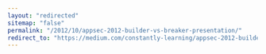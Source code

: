 ```yaml
---
layout: "redirected"
sitemap: "false"
permalink: "/2012/10/appsec-2012-builder-vs-breaker-presentation/"
redirect_to: "https://medium.com/constantly-learning/appsec-2012-builder-vs-breaker-5406cf47a4d3"
---
```

